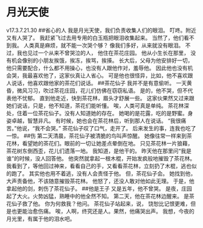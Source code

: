 # 月光天使
v17.3.7.21.30
##省心的人
我是月光天使，我们负责收集人们的眼泪。
叮咚。附近又有人哭了。
我赶紧飞过去用专用的白玉瓶把眼泪收集起来。
当然了，他们看不到我。
人类真是麻烦，就不能一次哭个够？
像我们多好，从来就没有眼泪。
不过，我也见过一个从来不曾哭泣的人，
他住在茶花庄园。
他从小生长在那里，
没有机会像别的小朋友挨饿，挨冻，挨骂，挨揍。
长大后，父母为他安排好一切，他只需要配合，什么都不用操心，也没有人跟他作对，羞辱他。
因此他也没有机会哭，我最喜欢他了，这家伙真让人省心。
可是他也很怪异，比如，他不喜欢跟人说话，他喜欢跟他家的茶花们说话。
##茶花仙子
我并不是有意偷听。
一天黄昏，微风习习，吹过茶花庄园，花儿们仿佛在窃窃私语。
是的，他不哭，但不代表他不忧郁。
直到他走近，快到茶花林，眉头才舒展一些。
这家伙果然又过来跟她们说话，只是，他不知道，茶花们能听懂。
唉，人类可真是单纯。
茶花林深处，住着一位茶花仙子。没有人知道她的存在。
她喝的是花露，吃的是野蜜。身姿卓越，智慧非凡。
有时候，她也会在茶花林后，听到那人在说话。
“我很痛苦。”他说，“我不会哭。”
茶花仙子叹了口气，走开了。
后来发生的事，连我也吃了一惊。
##伤
第二天清晨，茶花仙子被清脆的鸟叫声惊醒。
她像往常一样来到茶花林，看望她的茶花们。眼前的一切让她差点晕倒在地。
只见茶花林一片狼藉，茶花树东倒西歪，花儿们遗落一地。
我知道，是他干的。
昨天他在那里问“我是谁”的时候，没人回答他。
他突然就拿起一根木棍，开始发疯般地摧毁了茶花林。
我看到了，等他回过神来，看看自己的手，又看看茶花林，立刻扔了木棍，逃也似的跑了。
其实他也用不着逃，没有人会责怪于他。
但，茶花仙子会。
她找到他，大声责备他，不该随意摧毁茶花林。
他怒了，还没人敢对他如此无理。
于是，他拿起他的剑，刺伤了茶花仙子。
##他是王子
又是五年，他不曾哭。
是夜，庄园起了大火。火势凶猛，熟睡中的他全然不知。
第二天，他在茶花林边醒来。
是茶花仙子救了他。
你为何救我？他问。
茶花仙子站起来，说，
饶恕比记恨更难，但是也更能治愈伤痛。
唉，人啊，终究还是人。果然，他痛哭出声。
我想，今夜的月光里，有属于他的泪水吧。
